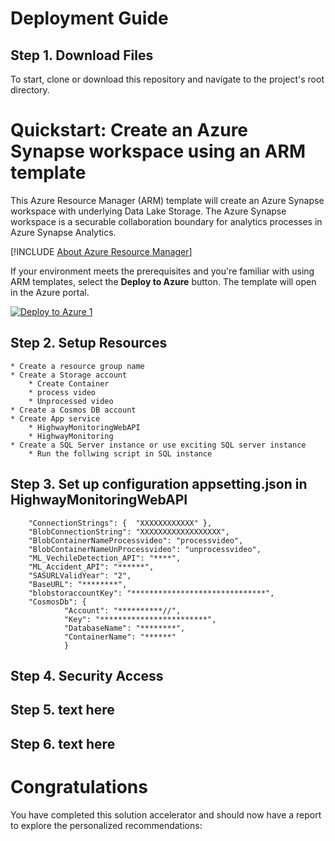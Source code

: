 # Deployment Guide

## Step 1. Download Files
To start, clone or download this repository and navigate to the project's root directory.

# Quickstart: Create an Azure Synapse workspace using an ARM template

This Azure Resource Manager (ARM) template will create an Azure Synapse workspace with underlying Data Lake Storage. The Azure Synapse workspace is a securable collaboration boundary for analytics processes in Azure Synapse Analytics.

[!INCLUDE [About Azure Resource Manager](../../includes/resource-manager-quickstart-introduction.md)]

If your environment meets the prerequisites and you're familiar with using ARM templates, select the **Deploy to Azure** button. The template will open in the Azure portal.

[![Deploy to Azure 1](../media/template-deployments/deploy-to-azure.png)](https://portal.azure.com/#create/Microsoft.Template/uri/https://raw.githubusercontent.com/Rituranjan123/Traffic-Monitoring-Solution-Accelerator/main/ARMTemplate/ARMTemplate_mspoc_MainResourceGroup.json)


## Step 2. Setup Resources
    * Create a resource group name
    * Create a Storage account
        * Create Container 
        * process video
        * Unprocessed video 
    * Create a Cosmos DB account
    * Create App service
        * HighwayMonitoringWebAPI
        * HighwayMonitoring
    * Create a SQL Server instance or use exciting SQL server instance 
        * Run the follwing script in SQL instance


## Step 3. Set up  configuration appsetting.json in HighwayMonitoringWebAPI

        "ConnectionStrings": {  "XXXXXXXXXXXX" },
        "BlobConnectionString": "XXXXXXXXXXXXXXXXXX",
        "BlobContainerNameProcessvideo": "processvideo",
        "BlobContainerNameUnProcessvideo": "unprocessvideo",
        "ML_VechileDetection_API": "****",
        "ML_Accident_API": "******",
        "SASURLValidYear": "2",
        "BaseURL": "********",
        "blobstoraccountKey": "******************************",  
        "CosmosDb": {
                "Account": "**********//",
                "Key": "************************",
                "DatabaseName": "********",
                "ContainerName": "******"
                }




## Step 4. Security Access

## Step 5. text here

## Step 6. text here

# Congratulations
You have completed this solution accelerator and should now have a report to explore the personalized recommendations:

